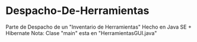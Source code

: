 # Despacho-De-Herramientas
Parte de Despacho de un "Inventario de Herramientas" Hecho en Java SE + Hibernate Nota: Clase "main" esta en "HerramientasGUI.java"
